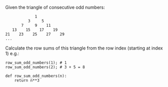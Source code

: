 Given the triangle of consecutive odd numbers:

                 1
              3     5
           7     9    11
       13    15    17    19
    21    23    25    27    29
    ...

Calculate the row sums of this triangle from the row index (starting at index 1) e.g.:

    row_sum_odd_numbers(1); # 1
    row_sum_odd_numbers(2); # 3 + 5 = 8
```    
def row_sum_odd_numbers(n):
    return n**3
```
